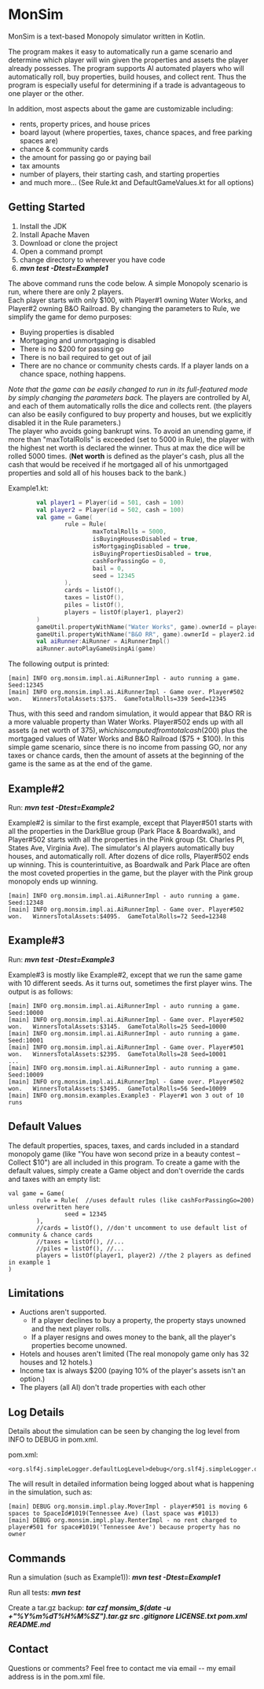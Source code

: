 # MonSim 

MonSim is a text-based Monopoly simulator written in Kotlin.

The program makes it easy to automatically run a game scenario and determine
which player will win given the properties and assets the player already possesses.
The program supports AI automated players who will automatically roll, buy properties,
build houses, and collect rent.  Thus the program is especially useful for determining if a trade 
is advantageous to one player or the other.

In addition, most aspects about the game are customizable including:
* rents, property prices, and house prices
* board layout (where properties, taxes, chance spaces, and free parking spaces are)
* chance & community cards
* the amount for passing go or paying bail
* tax amounts
* number of players, their starting cash, and starting properties
* and much more... (See Rule.kt and DefaultGameValues.kt for all options)

## Getting Started

1. Install the JDK
1. Install Apache Maven
1. Download or clone the project
1. Open a command prompt
1. change directory to wherever you have code
1. ***mvn test -Dtest=Example1***

The above command runs the code below.
A simple Monopoly scenario is run, where there are only 2 players.  
Each player starts with only $100, with Player#1 owning Water Works, 
and Player#2 owning B&O Railroad.
By changing the parameters to Rule, we simplify the game for demo purposes: 
 * Buying properties is disabled
 * Mortgaging and unmortgaging is disabled
 * There is no $200 for passing go
 * There is no bail required to get out of jail
 * There are no chance or community chests cards.  If a player lands on a chance space, nothing happens.

*Note that the game can be easily changed to run in its full-featured mode by simply changing the parameters back.* 
The players are controlled by AI, and each of them automatically rolls the dice and collects rent.
(the players can also be easily configured to buy property and houses, but we explicitly disabled it in the Rule parameters.)  
The player who avoids going bankrupt wins.
To avoid an unending game, if more than "maxTotalRolls" is exceeded (set to 5000 in Rule), 
the player with the highest net worth is declared the winner.  Thus at max the dice will be rolled 5000 times.
(**Net worth** is defined as the player's cash, plus all the cash that would be received if he mortgaged all of
his unmortgaged properties and sold all of his houses back to the bank.)


Example1.kt:
```kotlin
        val player1 = Player(id = 501, cash = 100)
        val player2 = Player(id = 502, cash = 100)
        val game = Game(
                rule = Rule(
                        maxTotalRolls = 5000,
                        isBuyingHousesDisabled = true,
                        isMortgagingDisabled = true,
                        isBuyingPropertiesDisabled = true,
                        cashForPassingGo = 0,
                        bail = 0,
                        seed = 12345
                ),
                cards = listOf(),
                taxes = listOf(),
                piles = listOf(),
                players = listOf(player1, player2)
        )
        gameUtil.propertyWithName("Water Works", game).ownerId = player1.id
        gameUtil.propertyWithName("B&O RR", game).ownerId = player2.id
        val aiRunner:AiRunner = AiRunnerImpl()
        aiRunner.autoPlayGameUsingAi(game)
```

The following output is printed:
```
[main] INFO org.monsim.impl.ai.AiRunnerImpl - auto running a game.  Seed:12345
[main] INFO org.monsim.impl.ai.AiRunnerImpl - Game over. Player#502 won.   WinnersTotalAssets:$375.  GameTotalRolls=339 Seed=12345
```

Thus, with this seed and random simulation, it would appear that 
B&O RR is a more valuable property than Water Works.
Player#502 ends up with all assets (a net worth of $375), which is computed from total cash ($200)
plus the mortgaged values of Water Works and B&O Railroad ($75 + $100).
In this simple game scenario, since there is no income from passing GO, nor any taxes or chance cards,
then the amount of assets at the beginning of the game is the same as at the end of the game.

## Example#2

Run:
***mvn test -Dtest=Example2***

Example#2 is similar to the first example, except that Player#501 starts with all the properties in 
the DarkBlue group (Park Place & Boardwalk), and Player#502 starts with all the properties in the 
Pink group (St. Charles Pl, States Ave, Virginia Ave).  The simulator's AI players automatically buy 
houses, and automatically roll.  After dozens of dice rolls, Player#502 ends up winning.
This is counterintuitive, as Boardwalk and Park Place are often the most coveted properties 
in the game, but the player with the Pink group monopoly ends up winning.
```
[main] INFO org.monsim.impl.ai.AiRunnerImpl - auto running a game.  Seed:12348
[main] INFO org.monsim.impl.ai.AiRunnerImpl - Game over. Player#502 won.   WinnersTotalAssets:$4095.  GameTotalRolls=72 Seed=12348
```

## Example#3

Run: ***mvn test -Dtest=Example3***

Example#3 is mostly like Example#2, except that we run the same game with 10 different seeds.  As it turns out,
sometimes the first player wins.  The output is as follows:
```
[main] INFO org.monsim.impl.ai.AiRunnerImpl - auto running a game.  Seed:10000
[main] INFO org.monsim.impl.ai.AiRunnerImpl - Game over. Player#502 won.   WinnersTotalAssets:$3145.  GameTotalRolls=25 Seed=10000
[main] INFO org.monsim.impl.ai.AiRunnerImpl - auto running a game.  Seed:10001
[main] INFO org.monsim.impl.ai.AiRunnerImpl - Game over. Player#501 won.   WinnersTotalAssets:$2395.  GameTotalRolls=28 Seed=10001
...
[main] INFO org.monsim.impl.ai.AiRunnerImpl - auto running a game.  Seed:10009
[main] INFO org.monsim.impl.ai.AiRunnerImpl - Game over. Player#502 won.   WinnersTotalAssets:$3495.  GameTotalRolls=56 Seed=10009
[main] INFO org.monsim.examples.Example3 - Player#1 won 3 out of 10 runs
```
## Default Values

The default properties, spaces, taxes, and cards included in a standard monopoly game
(like "You have won second prize in a beauty contest – Collect $10") are all included in this program.
To create a game with the default values, simply create a Game object and don't override 
the cards and taxes with an empty list:
```
val game = Game(
        rule = Rule(  //uses default rules (like cashForPassingGo=200) unless overwritten here
                seed = 12345
        ),
        //cards = listOf(), //don't uncomment to use default list of community & chance cards
        //taxes = listOf(), //...
        //piles = listOf(), //...
        players = listOf(player1, player2) //the 2 players as defined in example 1
)
```

## Limitations

* Auctions aren't supported.  
  *  If a player declines to buy a property, the property stays unowned and the next player rolls.
  *  If a player resigns and owes money to the bank, all the player's properties become unowned.
* Hotels and houses aren't limited (The real monopoly game only has 32 houses and 12 hotels.)
* Income tax is always $200 (paying 10% of the player's assets isn't an option.)
* The players (all AI) don't trade properties with each other

## Log Details

Details about the simulation can be seen by changing the log level from INFO to DEBUG in pom.xml.

pom.xml:
```
<org.slf4j.simpleLogger.defaultLogLevel>debug</org.slf4j.simpleLogger.defaultLogLevel>
```

The will result in detailed information being logged about what is happening in the simulation, such as:
```
[main] DEBUG org.monsim.impl.play.MoverImpl - player#501 is moving 6 spaces to SpaceId#1019(Tennessee Ave) (last space was #1013) 
[main] DEBUG org.monsim.impl.play.RenterImpl - no rent charged to player#501 for space#1019('Tennessee Ave') because property has no owner
```
 

## Commands

Run a simulation (such as Example1)):
***mvn test -Dtest=Example1***

Run all tests:
***mvn test***

Create a tar.gz backup:
***tar czf monsim_$(date -u +"%Y%m%dT%H%M%SZ").tar.gz src .gitignore LICENSE.txt pom.xml README.md***

## Contact

Questions or comments?
Feel free to contact me via email -- my email address is in the pom.xml file.